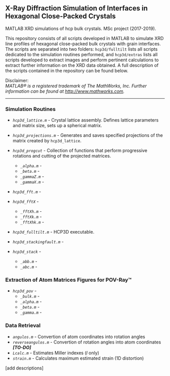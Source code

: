 ## X-Ray Diffraction Simulation of Interfaces in Hexagonal Close-Packed Crystals

MATLAB XRD simulations of hcp bulk crystals. MSc project (2017-2019).

This repository consists of all scripts developed in MATLAB to simulate XRD line profiles of hexagonal close-packed bulk crystals with grain interfaces. The scripts are separated into two folders: `hcp3d/fulltilt` lists all scripts dedicated to the simulation routines performed, and `hcp3d/extras` lists all scripts developed to extract images and perform pertinent calculations to extract further information on the XRD data obtained. A full description of the scripts contained in the repository can be found below.

Disclaimer:  
_MATLAB® is a registered trademark of The MathWorks, Inc. Further information can be found at http://www.mathworks.com._

---

<h3> Simulation Routines </h3>

* _`hcp3d_lattice.m`_ - Crystal lattice assembly. Defines lattice parameters and matrix size, sets up a spherical matrix.
* _`hcp3d_projections.m`_ - Generates and saves specified projections of the matrix created by `hcp3d_lattice`.
* _`hcp3d_progcut`_ - Collection of functions that perform progressive rotations and cutting of the projected matrices.
  * _`_alpha.m`_ -
  * _`_beta.m`_ -
  * _`_gammaZ.m`_ -
  * _`_gammaX.m`_ -
* _`hcp3d_fft.m`_ - 
* _`hcp3d_fftX`_ - 
  * _`_fftXh.m`_ -
  * _`_fftXk.m`_ -
  * _`_fftXhk.m`_ -
* _`hcp3d_fulltilt.m`_ - HCP3D executable.

* _`hcp3d_stackingfault.m`_ - 
* _`hcp3d_stack`_ - 
  * _`_abb.m`_ - 
  * _`_abc.m`_ - 
  
<h3> Extraction of Atom Matrices Figures for POV-Ray™ </h3>

* _`hcp3d_pov`_ - 
  * _`_bulk.m`_ - 
  * _`_alpha.m`_ - 
  * _`_beta.m`_ - 
  * _`_gamma.m`_ - 

<h3> Data Retrieval </h3>

* _`angulos.m`_ - Convertion of atom coordinates into rotation angles
* _`reverseangulos.m`_ - Convertion of rotation angles into atom coordinates **_[TO-DO]_**
* _`Lcalc.m`_ - Estimates Miller indexes (_l_ only)
* _`strain.m`_ - Calculates maximum estimated strain (1D distortion)

[add descriptions]
